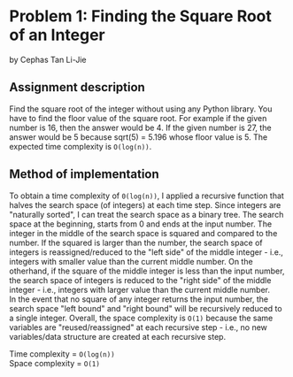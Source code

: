 # Problem 1: Finding the Square Root of an Integer
by Cephas Tan Li-Jie
## Assignment description
Find the square root of the integer without using any Python library. You have to find the floor value of the square root.
For example if the given number is 16, then the answer would be 4.
If the given number is 27, the answer would be 5 because sqrt(5) = 5.196 whose floor value is 5.
The expected time complexity is `O(log(n))`.

## Method of implementation
To obtain a time complexity of `0(log(n))`, I applied a recursive function that halves the search space (of integers) 
at each time step. 
Since integers are "naturally sorted", I can treat the search space as a binary tree. 
The search space at the beginning, starts from 0 and ends at the input number. The integer in the middle of the search space is squared 
and compared to the number. If the squared is larger than the number, the search space of integers is reassigned/reduced to the 
"left side" of the middle integer - i.e., integers with smaller value than the current middle number. On the otherhand,
if the square of the middle integer is less than the input number, the search space of integers is reduced to the 
"right side" of the middle integer - i.e., integers with larger value than the current middle number. \
In the event that no square of any integer returns the input number, the search space "left bound" and "right bound" will
be recursively reduced to a single integer.
Overall, the space complexity is `O(1)` because the same variables are "reused/reassigned" at each recursive step - 
i.e., no new variables/data structure are created at each recursive step.

Time complexity = `O(log(n))` \
Space complexity = `O(1)`